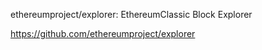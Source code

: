 ethereumproject/explorer: EthereumClassic Block Explorer

https://github.com/ethereumproject/explorer
